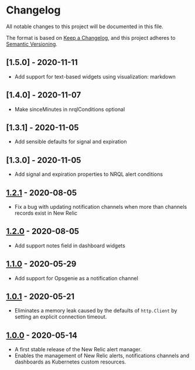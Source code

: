 # Changelog
All notable changes to this project will be documented in this file.

The format is based on [Keep a Changelog](https://keepachangelog.com/en/1.0.0/),
and this project adheres to [Semantic Versioning](https://semver.org/spec/v2.0.0.html).

## [1.5.0] - 2020-11-11
- Add support for text-based widgets using visualization: markdown

## [1.4.0] - 2020-11-07
- Make sinceMinutes in nrqlConditions optional

## [1.3.1] - 2020-11-05
- Add sensible defaults for signal and expiration

## [1.3.0] - 2020-11-05
- Add signal and expiration properties to NRQL alert conditions

## [1.2.1] - 2020-08-05
- Fix a bug with updating notification channels when more than channels records exist in New Relic

## [1.2.0] - 2020-08-05
- Add support notes field in dashboard widgets

## [1.1.0] - 2020-05-29
- Add support for Opsgenie as a notification channel

## [1.0.1] - 2020-05-21
- Eliminates a memory leak caused by the defaults of `http.Client` by setting an explicit connection timeout.

## [1.0.0] - 2020-05-14
- A first stable release of the New Relic alert manager.
- Enables the management of New Relic alerts, notifications channels and dashboards as Kubernetes custom resources.

[1.0.0]: https://github.com/personio/newrelic-alert-manager/releases/tag/v1.0.0
[1.0.1]: https://github.com/personio/newrelic-alert-manager/releases/tag/v1.0.1
[1.1.0]: https://github.com/personio/newrelic-alert-manager/releases/tag/v1.1.0
[1.2.0]: https://github.com/personio/newrelic-alert-manager/releases/tag/v1.2.0
[1.2.1]: https://github.com/personio/newrelic-alert-manager/releases/tag/v1.2.0
